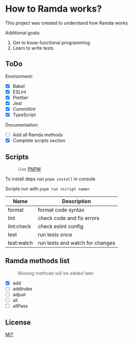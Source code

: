 # How to Ramda works?

This project was created to understand how Ramda works

Additional goals:

1. Get to know functional programming
2. Learn to write tests

## ToDo

Environment:

- [x] Babel
- [x] ESLint
- [x] Prettier
- [x] Jest
- [x] Commitlint
- [x] TypeScript

Documentation:

- [ ] Add all Ramda methods
- [x] Complete scripts section

## Scripts

> Use [PNPM](https://github.com/pnpm/pnpm)

To install deps run `pnpm install` in console

Scripts run with `pnpm run <script name>`

| Name       | Description                     |
| ---------- | ------------------------------- |
| format     | format code syntax              |
| lint       | check code and fix errors       |
| lint:check | check eslint config             |
| test       | run tests once                  |
| test:watch | run tests and watch for changes |

## Ramda methods list

> Missing methods will be added later

- [x] add
- [ ] addIndex
- [ ] adjust
- [ ] all
- [ ] allPass

## License

[MIT](/license)
